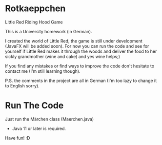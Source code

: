 # Rotkaeppchen
Little Red Riding Hood Game

This is a University homework (in German).

I created the world of Little Red, the game is still under development (JavaFX will be added soon).
For now you can run the code and see for yourself if Little Red makes it through the woods and deliver the food to her sickly grandmother (wine and cake) and yes wine helps;)

If you find any mistakes or find ways to improve the code don't hesitate to contact me (I'm still learning though).

P.S. the comments in the project are all in German (I'm too lazy to change it to English sorry).

# Run The Code
Just run the Märchen class (Maerchen.java)

* Java 11 or later is required.

Have fun! :D
